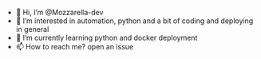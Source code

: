- 👋 Hi, I’m @Mozzarella-dev
- 👀 I’m interested in automation, python and a bit of coding and deploying in general
- 🌱 I’m currently learning python and docker deployment
- 📫 How to reach me? open an issue

<!---
Mozzarella-dev/Mozzarella-dev is a ✨ special ✨ repository because its `README.md` (this file) appears on your GitHub profile.
You can click the Preview link to take a look at your changes.
--->
